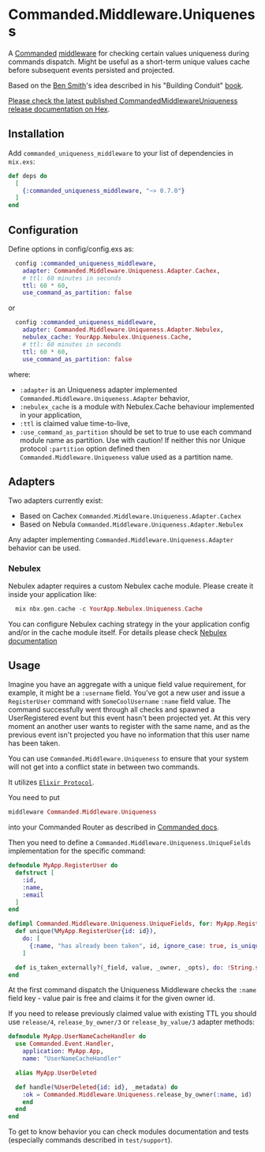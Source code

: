 # Commanded.Middleware.Uniqueness

A [Commanded](https://github.com/commanded/commanded) [middleware](https://hexdocs.pm/commanded/commands.html#middleware) for checking certain values uniqueness during commands dispatch. Might be useful as a short-term unique values cache before subsequent events persisted and projected.

Based on the [Ben Smith](https://github.com/slashdotdash)'s idea described in his "Building Conduit" [book](https://leanpub.com/buildingconduit).

[Please check the latest published CommandedMiddlewareUniqueness release documentation on Hex](https://hexdocs.pm/commanded_uniqueness_middleware/).

## Installation

Add `commanded_uniqueness_middleware` to your list of dependencies in `mix.exs`:

```elixir
def deps do
  [
    {:commanded_uniqueness_middleware, "~> 0.7.0"}
  ]
end
```

## Configuration

Define options in config/config.exs as:

```elixir
  config :commanded_uniqueness_middleware,
    adapter: Commanded.Middleware.Uniqueness.Adapter.Cachex,
    # ttl: 60 minutes in seconds
    ttl: 60 * 60,
    use_command_as_partition: false
```

or

```elixir
  config :commanded_uniqueness_middleware,
    adapter: Commanded.Middleware.Uniqueness.Adapter.Nebulex,
    nebulex_cache: YourApp.Nebulex.Uniqueness.Cache,
    # ttl: 60 minutes in seconds
    ttl: 60 * 60,
    use_command_as_partition: false
```

where:
  - `:adapter` is an Uniqueness adapter implemented `Commanded.Middleware.Uniqueness.Adapter` behavior,
  - `:nebulex_cache` is a module with Nebulex.Cache behaviour implemented in your application,
  - `:ttl` is claimed value time-to-live,
  - `:use_command_as_partition` should be set to true to use each command module name as partition. Use with  caution! If neither this nor Unique protocol `:partition` option defined then `Commanded.Middleware.Uniqueness` value used as a partition name.

## Adapters
Two adapters currently exist:
- Based on Cachex `Commanded.Middleware.Uniqueness.Adapter.Cachex`
- Based on Nebula `Commanded.Middleware.Uniqueness.Adapter.Nebulex`

Any adapter implementing `Commanded.Middleware.Uniqueness.Adapter` behavior can be used.

### Nebulex
Nebulex adapter requires a custom Nebulex cache module. Please create it inside your application like:

```elixir
  mix nbx.gen.cache -c YourApp.Nebulex.Uniqueness.Cache
```

You can configure Nebulex caching strategy in the your application config and/or in the cache module itself.
For details please check [Nebulex documentation](https://hexdocs.pm/nebulex/getting-started.html#adding-nebulex-to-an-application)

## Usage
Imagine you have an aggregate with a unique field value requirement, for example, it might be a `:username` field. You've got a new user and issue a `RegisterUser` command with `SomeCoolUsername` `:name` field value. The command successfully went through all checks and spawned a UserRegistered event but this event hasn't been projected yet. At this very moment an another user wants to register with the same name, and as the previous event isn't projected you have no information that this user name 
has been taken.

You can use `Commanded.Middleware.Uniqueness` to ensure that your system will not get into a conflict state in between two commands.

It utilizes [`Elixir Protocol`](https://hexdocs.pm/elixir/Protocol.html).

You need to put 
```elixir
middleware Commanded.Middleware.Uniqueness
```
into your Commanded Router as described in [Commanded docs](https://hexdocs.pm/commanded/commands.html#middleware).

Then you need to define a `Commanded.Middleware.Uniqueness.UniqueFields` implementation for the specific command:

```elixir
defmodule MyApp.RegisterUser do
  defstruct [
    :id,
    :name,
    :email
  ]
end

defimpl Commanded.Middleware.Uniqueness.UniqueFields, for: MyApp.RegisterUser do
  def unique(%MyApp.RegisterUser{id: id}),
    do: [
      {:name, "has already been taken", id, ignore_case: true, is_unique: &is_taken_externally?/4}
    ]

  def is_taken_externally?(_field, value, _owner, _opts), do: !String.starts_with?(value, "ExternallyTaken")
end
```

At the first command dispatch the Uniqueness Middleware checks the `:name` field key - value pair is 
free and claims it for the given owner id.

If you need to release previously claimed value with existing TTL you should use `release/4`, `release_by_owner/3` or `release_by_value/3` adapter methods:

```elixir
defmodule MyApp.UserNameCacheHandler do
  use Commanded.Event.Handler,
    application: MyApp.App,
    name: "UserNameCacheHandler"

  alias MyApp.UserDeleted

  def handle(%UserDeleted{id: id}, _metadata) do
    :ok = Commanded.Middleware.Uniqueness.release_by_owner(:name, id)
    end
  end
end
```

To get to know behavior you can check modules documentation and tests (especially commands described in `test/support`).